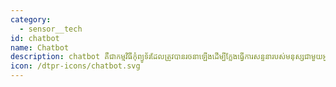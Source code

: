 ```yaml
---
category: 
  - sensor__tech
id: chatbot
name: Chatbot
description: chatbot គឺជាកម្មវិធីកុំព្យូទ័រដែលត្រូវបានរចនាឡើងដើម្បីក្លែងធ្វើការសន្ទនារបស់មនុស្សជាមួយអ្នកប្រើប្រាស់។
icon: /dtpr-icons/chatbot.svg
---
```

